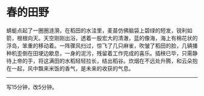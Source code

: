 # 春的田野

蜻蜓点起了一圈圈涟漪，在稻田的水洼里，麦苗仿佛脑袋上碧绿的短发，锐利如箭，根根向天。天空刚刚出浴，透着一股宏大的清澈，蓝的像海，海上有棉花状的浮岛，笨重的移动着。一阵骤风扫过，惊飞了几只麻雀，吹皱了稻田的脸，几辆播种机歪倒在田埂边歇息，一身的泥污，残留着工作完成的喜乐。插秧已毕，只需静待上帝的手，将这满田的水稻轻轻拉长，结出稻谷。炊烟在不远处升腾，和云朵抱在一起，风中飘来米饭的香气，是未来的收获的气息。

---
写15分钟，改5分钟。